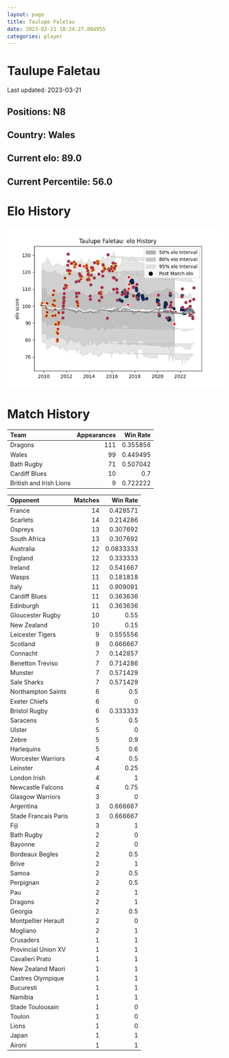 ```yaml
---  
layout: page  
title: Taulupe Faletau  
date: 2023-03-21 18:24:27.004955  
categories: player  
---
```

# Taulupe Faletau


Last updated: 2023-03-21
## Positions: N8

## Country: Wales

## Current elo: 89.0

## Current Percentile: 56.0

# Elo History


![elo history](history_TaulupeFaletau.png)
# Match History


| Team                    |   Appearances |   Win Rate |
|:------------------------|--------------:|-----------:|
| Dragons                 |           111 |   0.355856 |
| Wales                   |            99 |   0.449495 |
| Bath Rugby              |            71 |   0.507042 |
| Cardiff Blues           |            10 |   0.7      |
| British and Irish Lions |             9 |   0.722222 |

| Opponent             |   Matches |   Win Rate |
|:---------------------|----------:|-----------:|
| France               |        14 |  0.428571  |
| Scarlets             |        14 |  0.214286  |
| Ospreys              |        13 |  0.307692  |
| South Africa         |        13 |  0.307692  |
| Australia            |        12 |  0.0833333 |
| England              |        12 |  0.333333  |
| Ireland              |        12 |  0.541667  |
| Wasps                |        11 |  0.181818  |
| Italy                |        11 |  0.909091  |
| Cardiff Blues        |        11 |  0.363636  |
| Edinburgh            |        11 |  0.363636  |
| Gloucester Rugby     |        10 |  0.55      |
| New Zealand          |        10 |  0.15      |
| Leicester Tigers     |         9 |  0.555556  |
| Scotland             |         9 |  0.666667  |
| Connacht             |         7 |  0.142857  |
| Benetton Treviso     |         7 |  0.714286  |
| Munster              |         7 |  0.571429  |
| Sale Sharks          |         7 |  0.571429  |
| Northampton Saints   |         6 |  0.5       |
| Exeter Chiefs        |         6 |  0         |
| Bristol Rugby        |         6 |  0.333333  |
| Saracens             |         5 |  0.5       |
| Ulster               |         5 |  0         |
| Zebre                |         5 |  0.9       |
| Harlequins           |         5 |  0.6       |
| Worcester Warriors   |         4 |  0.5       |
| Leinster             |         4 |  0.25      |
| London Irish         |         4 |  1         |
| Newcastle Falcons    |         4 |  0.75      |
| Glasgow Warriors     |         3 |  0         |
| Argentina            |         3 |  0.666667  |
| Stade Francais Paris |         3 |  0.666667  |
| Fiji                 |         3 |  1         |
| Bath Rugby           |         2 |  0         |
| Bayonne              |         2 |  0         |
| Bordeaux Begles      |         2 |  0.5       |
| Brive                |         2 |  1         |
| Samoa                |         2 |  0.5       |
| Perpignan            |         2 |  0.5       |
| Pau                  |         2 |  1         |
| Dragons              |         2 |  1         |
| Georgia              |         2 |  0.5       |
| Montpellier Herault  |         2 |  0         |
| Mogliano             |         2 |  1         |
| Crusaders            |         1 |  1         |
| Provincial Union XV  |         1 |  1         |
| Cavalieri Prato      |         1 |  1         |
| New Zealand Maori    |         1 |  1         |
| Castres Olympique    |         1 |  1         |
| Bucuresti            |         1 |  1         |
| Namibia              |         1 |  1         |
| Stade Toulousain     |         1 |  0         |
| Toulon               |         1 |  0         |
| Lions                |         1 |  0         |
| Japan                |         1 |  1         |
| Aironi               |         1 |  1         |